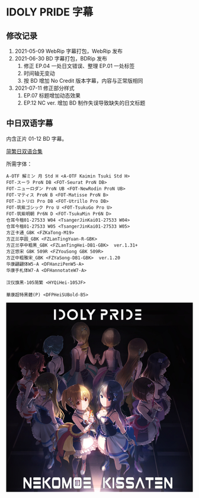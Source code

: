 # IDOLY PRIDE 字幕

## 修改记录

1. 2021-05-09  WebRip 字幕打包，WebRip 发布
2. 2021-06-30  BD 字幕打包，BDRip 发布
    1. 修正 EP.04 一处日文错误、整理 EP.01 一处标签
    2. 时间轴无变动
    3. 按 BD 增加 No Credit 版本字幕，内容与正常版相同
3. 2021-07-11  修正部分样式
    1. EP.07 标题增加动态效果
    2. EP.12 NC ver. 增加 BD 制作失误导致缺失的日文标题

## 中日双语字幕

内含正片 01-12 BD 字幕。

[简繁日双语合集](https://github.com/Nekomoekissaten-SUB/Nekomoekissaten-MIR-Subs/raw/master/IDOLY_PRIDE/IDOLY_PRIDE_BD_JPCH.7z)

所需字体：
```
A-OTF 解ミン 月 Std H <A-OTF Kaimin Tsuki Std H>
FOT-スーラ ProN DB <FOT-Seurat ProN DB>
FOT-ニューロダン ProN UB <FOT-NewRodin ProN UB>
FOT-マティス ProN B <FOT-Matisse ProN B>
FOT-ユトリロ Pro DB <FOT-Utrillo Pro DB>
FOT-筑紫ゴシック Pro U <FOT-TsukuGo Pro U>
FOT-筑紫明朝 Pr6N D <FOT-TsukuMin Pr6N D>
仓耳今楷01-27533 W04 <TsangerJinKai01-27533 W04>
仓耳今楷01-27533 W05 <TsangerJinKai01-27533 W05>
方正卡通_GBK <FZKaTong-M19>
方正兰亭圆_GBK <FZLanTingYuan-R-GBK>
方正兰亭中粗黑_GBK <FZLanTingHei-DB1-GBK>  ver.1.31+
方正悠宋 GBK 509R <FZYouSong GBK 509R>
方正中粗雅宋_GBK <FZYaSong-DB1-GBK>  ver.1.20
华康翩翩体W5-A <DFHanziPenW5-A>
华康手札体W7-A <DFHannotateW7-A>

汉仪旗黑-105简繁 <HYQiHei-105JF>

華康超特黑體(P) <DFPHeiSUBold-B5>
```

![](IDOLY_PRIDE_poster.jpg)
